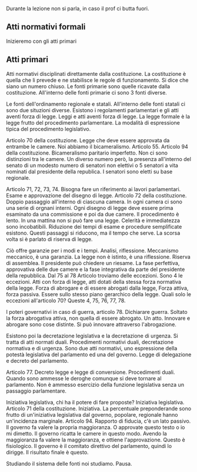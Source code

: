 Durante la lezione non si parla, in caso il prof ci butta fuori. 

## Atti normativi formali

Inizieremo con gli atti primari

## Atti primari

Atti normativi disciplinati direttamente dalla costituzione. La costituzione è quella che li prevede e ne stabilisce le regole di funzionamento. Si dice che siano un numero chiuso. Le fonti primarie sono quelle ricavate dalla costituzione. All'interno delle fonti primarie ci sono 3 fonti diverse.

Le fonti dell'ordinamento regionale e statali. All'interno delle fonti statali ci sono due situzioni diverse. Esistono i regolamenti parlamentari e gli atti aventi forza di legge. Leggi e atti aventi forza di legge. La legge formale è la legge frutto del procedimento parlamentare. La modalità di espressione tipica del procedimento legislativo. 

Articolo 70 della costituzione. Legge che deve essere approvata da entrambe le camere. Noi abbiamo il bicameralismo. Articolo 55. Articolo 94 della costituzione. Bicameralismo paritario imperfetto. Non ci sono distinzioni tra le camere. Un diverso numero però, la presenza all'interno del senato di un modesto numero di senatori non elettivi o 5 senatori a vita nominati dal presidente della republica. I senatori sono eletti su base regionale.

Articolo 71, 72, 73, 74. Bisogna fare un riferimento ai lavori parlamentari. Esame e approvazione del disegno di legge. Articolo 72 della costituzione. Doppio passaggio all'interno di ciascuna camera. In ogni camera ci sono una serie di orgnani interni. Ogni disegno di legge deve essere prima esaminato da una commissione e poi da due camere. Il procedimento è lento. In una mattina non si può fare una legge. Celerità e immediatezza sono incobatibili. Riduzione dei tempi di esame e procedure semplificate esistono. Questi passaggi si riducono, ma il tempo che serve. La scorsa volta si è parlato di riserva di legge. 

Ciò offre garanzie per i modi e i tempi. Analisi, riflessione. Meccanismo meccanico, è una garanzia. La legge non è istinto, è una riflessione. Riserva di assemblea. Il presidente può chiedere un riesame. La fase perfettiva, approvativa delle due camere e la fase integrativa da parte del presidente della repubblica. Dal 75 al 78 Articolo troviamo delle eccezioni. Sono 4 le eccezioni. Atti con forza di legge, atti dotati della stessa forza normativa della legge. Forza di abrogare e di essere abrogati dalla legge, Forza attiva, forza passiva. Essere sullo stesso piano gerarchico della legge. Quali solo le eccezioni all'articolo 70? Queste 4, 75, 76, 77, 78.


I poteri governativi in caso di guerra, articolo 78. Dichiarare guerra. Soltato la forza abrogativa attiva, non quella di essere abrogato. Un atto. Innovare e abrogare sono cose distinte. Si può innovare attraverso l'abrogazione.

Esistono poi la decretazione legislativa e la decretazione di urgenza. Si tratta di atti normati duali. Procedimenti normativi duali, decretazione normativa e di urgenza. Sono due atti normativi, uno espressione della potestà legislativa del parlamento ed una del governo. Legge di delegazione e decreto del parlamento.

Articolo 77. Decreto legge e legge di conversione. Procedimenti duali. Quando sono ammesse le deroghe comunque si deve tornare al parlamento. Non è ammesso esercizio della funzione legislativa senza un passaggio parlamentare. 


Iniziativa legislativa, chi ha il potere di fare proposte? Iniziativa legislativa. Articolo 71 della costituzione. Iniziativa. La percentuale preponderande sono frutto di un'iniziativa legislativa dal governo, popolare, regionale hanno un'incidenza marginale. Articolo 94. Rapporto di fiducia, c'è un lato passivo. Il governo fa valere la propria maggioranza. O approvate questo testo o io mi dimetto. Il governo ricatta le camere in questo modo. Avendo la maggioranza fa valere la maggioranza, e ottiene l'approvazione. Questo è fisiologico. Il governo è il comitato direttivo del parlamento, quindi lo dirigge. Il risultato finale è questo.

Studiando il sistema delle fonti noi studiamo. Pausa.
